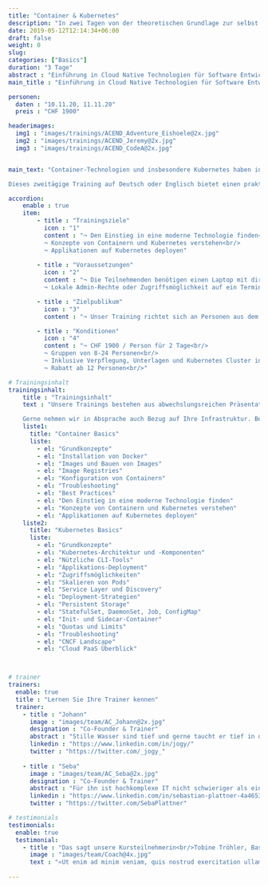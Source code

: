 ```yaml
---
title: "Container & Kubernetes"
description: "In zwei Tagen von der theoretischen Grundlage zur selbst deployten, containerbasierten Applikation auf Kubernetes."
date: 2019-05-12T12:14:34+06:00
draft: false
weight: 0
slug: 
categories: ["Basics"]
duration: "3 Tage"
abstract : "Einführung in Cloud Native Technologien für Software Entwickler und Devops Engineers"
main_title : "Einführung in Cloud Native Technologien für Software Entwickler und Devops Engineers"

personen: 
  daten : "10.11.20, 11.11.20"
  preis : "CHF 1900"

headerimages:
  img1 : "images/trainings/ACEND_Adventure_Eishoele@2x.jpg"
  img2 : "images/trainings/ACEND_Jeremy@2x.jpg"
  img3 : "images/trainings/ACEND_CodeA@2x.jpg"


main_text: "Container-Technologien und insbesondere Kubernetes haben in den letzten Jahren enorm an Bedeutung gewonnen und wurden ein wichtiger Treiber der Digitalisierung. 

Dieses zweitägige Training auf Deutsch oder Englisch bietet einen praktischen und klar verständlichen Einstieg in diese Open Source-Technologien. Unsere Trainer kommen aus der Praxis und sind zertifizierte Kubernetes Administratoren."

accordion:
    enable : true
    item:
        - title : "Trainingsziele"
          icon : "1"
          content : "¬ Den Einstieg in eine moderne Technologie finden<br/>     
          ¬ Konzepte von Containern und Kubernetes verstehen<br/>    
          ¬ Applikationen auf Kubernetes deployen"
  
        - title : "Voraussetzungen"
          icon : "2"
          content : "¬ Die Teilnehmenden benötigen einen Laptop mit direktem Zugang zum Internet via WLAN.<br/>
          ¬ Lokale Admin-Rechte oder Zugriffsmöglichkeit auf ein Terminal (im Browser) sind zusätzlich nötig."

        - title : "Zielpublikum"
          icon : "3"
          content : "¬ Unser Training richtet sich an Personen aus dem Software und System Engineering. Es sind keine Vorkenntnisse mit Container-Technologien oder Kubernetes notwendig."

        - title : "Konditionen"
          icon : "4"
          content : "¬ CHF 1900 / Person für 2 Tage<br/>
          ¬ Gruppen von 8-24 Personen<br/>
          ¬ Inklusive Verpflegung, Unterlagen und Kubernetes Cluster in der Cloud<br/> 
          ¬ Rabatt ab 12 Personen<br/>"

# Trainingsinhalt
trainingsinhalt: 
    title : "Trainingsinhalt"
    text : "Unsere Trainings bestehen aus abwechslungs­reichen Präsentationen und Hands-on Labs, um deren Inhalt auf spannende Art und Weise zu übermitteln.  

    Gerne nehmen wir in Absprache auch Bezug auf Ihre Infrastruktur. Bei Bedarf für weitere Inhalte können wir auf Ihren Wunsch hin An­passungen vornehmen."
    liste1:
      title: "Container Basics"
      liste:
        - el: "Grundkonzepte"
        - el: "Installation von Docker"
        - el: "Images und Bauen von Images"
        - el: "Image Registries"
        - el: "Konfiguration von Containern"
        - el: "Troubleshooting"
        - el: "Best Practices"
        - el: "Den Einstieg in eine moderne Technologie finden"
        - el: "Konzepte von Containern und Kubernetes verstehen"
        - el: "Applikationen auf Kubernetes deployen"
    liste2:
      title: "Kubernetes Basics"
      liste:
        - el: "Grundkonzepte"
        - el: "Kubernetes-Architektur und -Komponenten"
        - el: "Nützliche CLI-Tools"
        - el: "Applikations-Deployment"
        - el: "Zugriffsmöglichkeiten"
        - el: "Skalieren von Pods"
        - el: "Service Layer und Discovery"
        - el: "Deployment-Strategien"
        - el: "Persistent Storage"
        - el: "StatefulSet, DaemonSet, Job, ConfigMap"
        - el: "Init- und Sidecar-Container"
        - el: "Quotas und Limits"
        - el: "Troubleshooting"
        - el: "CNCF Landscape"
        - el: "Cloud PaaS Überblick"



# trainer
trainers:
  enable: true
  title : "Lernen Sie Ihre Trainer kennen"
  trainer:
    - title : "Johann"
      image : "images/team/AC_Johann@2x.jpg"
      designation : "Co-Founder & Trainer"
      abstract : "Stille Wasser sind tief und gerne taucht er tief in die Cloud Native Technologien ein. Als nachhaltiger Klimafreund taucht er lieber im Thunersee als im Meer ab."
      linkedin : "https://www.linkedin.com/in/jogy/"
      twitter : "https://twitter.com/_jogy_"
      
    - title : "Seba"
      image : "images/team/AC_Seba@2x.jpg"
      designation : "Co-Founder & Trainer"
      abstract : "Für ihn ist hochkomplexe IT nicht schwieriger als ein Kinderspiel. Erklären kann er beides gleich gut."
      linkedin : "https://www.linkedin.com/in/sebastian-plattner-4a4653bb/"
      twitter : "https://twitter.com/SebaPlattner"

# testimonials
testimonials:
  enable: true
  testimonial:
    - title : "Das sagt unsere Kursteilnehmerin<br/>Tobine Tröhler, Basel"
      image : "images/team/Coach@4x.jpg"
      text : "«Ut enim ad minim veniam, quis nostrud exercitation ullamco Kubernetes Basic nostrud exercitation ullamco ex earmo coma modo consequat.»"
      
---
```

